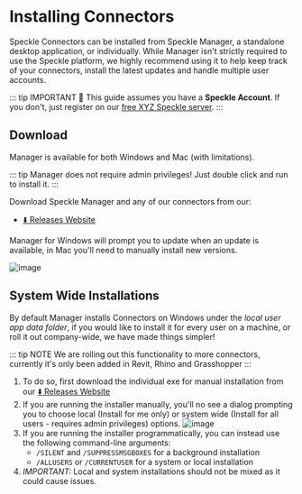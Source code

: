 # Installing Connectors

Speckle Connectors can be installed from Speckle Manager, a standalone desktop application, or individually.
While Manager isn't strictly required to use the Speckle platform, we highly recommend using it to help keep track of your connectors, install the latest updates and handle multiple user accounts.

::: tip IMPORTANT 🙌
This guide assumes you have a **Speckle Account**.
If you don't, just register on our [free XYZ Speckle server](https://speckle.xyz).
:::

## Download

Manager is available for both Windows and Mac (with limitations).

::: tip
Manager does not require admin privileges! Just double click and run to install it.
:::

Download Speckle Manager and any of our connectors from our:

- [⬇️ Releases Website](https://speckle-releases.netlify.app/)

Manager for Windows will prompt you to update when an update is available, in Mac you'll need to manually install new versions.

![image](https://user-images.githubusercontent.com/2679513/129895485-77fbf165-ff2d-4d7f-8aca-4a8a476d1274.png)

## System Wide Installations

By default Manager installs Connectors on Windows under the *local user app data folder*, if you would like to install it for every user on a machine, or roll it out company-wide, we have made things simpler!

::: tip NOTE
We are rolling out this functionality to more connectors, currently it's only been added in Revit, Rhino and Grasshopper
:::

1. To do so, first download the individual exe for manual installation from our [⬇️ Releases Website](https://speckle-releases.netlify.app/)
2. If you are running the installer manually, you'll no see a dialog prompting you to choose local (Install for me only) or system wide (Install for all users - requires admin privileges) options.
![image](https://user-images.githubusercontent.com/2679513/172787395-e1123fc2-6259-44e0-a475-7ba12adf010c.png)
3. If you are running the installer programmatically, you can instead use the following command-line arguments:
    - `/SILENT` and `/SUPPRESSMSGBOXES` for a background installation
    - `/ALLUSERS` or `/CURRENTUSER` for a system or local installation
4. *IMPORTANT:* Local and system installations should not be mixed as it could cause issues.